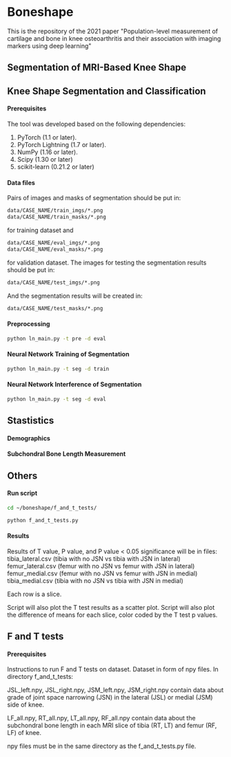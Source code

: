# Boneshape

This is the repository of the 2021 paper "Population-level measurement of cartilage and bone in knee osteoarthritis and their association with imaging markers using deep learning"

## Segmentation of MRI-Based Knee Shape

## Knee Shape Segmentation and Classification
#### Prerequisites

The tool was developed based on the following dependencies:

1. PyTorch (1.1 or later).
2. PyTorch Lightning (1.7 or later).
3. NumPy (1.16 or later).
4. Scipy (1.30 or later)
5. scikit-learn (0.21.2 or later)

#### Data files
Pairs of images and masks of segmentation should be put in:
```bash
data/CASE_NAME/train_imgs/*.png
data/CASE_NAME/train_masks/*.png
```
for training dataset and
```bash
data/CASE_NAME/eval_imgs/*.png
data/CASE_NAME/eval_masks/*.png
```
for validation dataset.
The images for testing the segmentation results should be put in:
```bash
data/CASE_NAME/test_imgs/*.png
```
And the segmentation results will be created in:
```bash
data/CASE_NAME/test_masks/*.png
```

#### Preprocessing
```bash
python ln_main.py -t pre -d eval
```
#### Neural Network Training of Segmentation
```bash
python ln_main.py -t seg -d train
```
#### Neural Network Interference of Segmentation
```bash
python ln_main.py -t seg -d eval
```

## Stastistics
#### Demographics
#### Subchondral Bone Length Measurement


## Others
#### Run script
```bash
cd ~/boneshape/f_and_t_tests/

python f_and_t_tests.py
```
#### Results
Results of T value, P value, and P value < 0.05 significance will be in files:
tibia_lateral.csv (tibia with no JSN vs tibia with JSN in lateral)
femur_lateral.csv (femur with no JSN vs femur with JSN in lateral)
femur_medial.csv (femur with no JSN vs femur with JSN in medial)
tibia_medial.csv (tibia with no JSN vs tibia with JSN in medial)

Each row is a slice.

Script will also plot the T test results as a scatter plot.
Script will also plot the difference of means for each slice, color coded by the T test p values.

## F and T tests
#### Prerequisites
Instructions to run F and T tests on dataset.
Dataset in form of npy files. In directory f_and_t_tests:

JSL_left.npy, JSL_right.npy, JSM_left.npy, JSM_right.npy contain data about grade of joint space narrowing (JSN) in the lateral (JSL) or medial (JSM) side of knee.

LF_all.npy, RT_all.npy, LT_all.npy, RF_all.npy contain data about the subchondral bone length in each MRI slice of tibia (RT, LT) and femur (RF, LF) of knee.

npy files must be in the same directory as the f_and_t_tests.py file.
